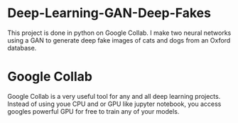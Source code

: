 # Deep-Learning-GAN-Deep-Fakes
This project is done in python on Google Collab. I make two neural networks using a GAN to generate deep fake images of cats and dogs from an Oxford database. 

# Google Collab
Google Collab is a very useful tool for any and all deep learning projects. Instead of using youe CPU and or GPU like jupyter notebook, you access googles powerful GPU for free to train any of your models. 
